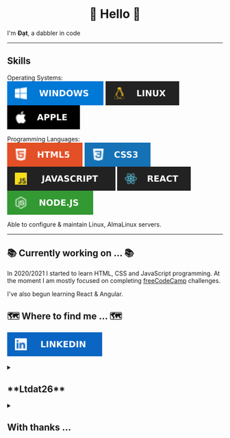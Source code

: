 <h1 align="middle">👋 Hello 👋</h1>

I'm **Đạt**, a dabbler in code

---
## Skills

<p>
Operating Systems: <br/>
<img src="images/windows.svg" style='vertical-align:middle' aria-label="Microsoft Windows">
<img src="images/linux.svg" style='vertical-align:middle' aria-label="Linux">
<img src="images/apple.svg" style='vertical-align:middle' aria-label="Apple macOS">
</p>

<p>
Programming Languages: <br/>
<img src="images/html5.svg" style='vertical-align:middle' aria-label="HTML 5">
<img src="images/css3.svg" style='vertical-align:middle' aria-label="CSS 3">
<img src="images/javascript.svg" style='vertical-align:middle' aria-label="JavaScript">
<img src="images/react.svg" style='vertical-align:middle' aria-label="C++">
<img src="images/nodejs.svg" style='vertical-align:middle' aria-label="C Sharp">
</p>

<p>
Able to configure & maintain Linux, AlmaLinux servers.
</p>

---

## 📚 Currently working on ... 📚

In 2020/2021 I started to learn HTML, CSS and JavaScript programming.
At the moment I am mostly focused on completing [freeCodeCamp](https://www.freecodecamp.org/ltdat26) challenges.

I've also begun learning React & Angular.

## 🗺️ Where to find me ... 🗺️

[![LinkedIn](images/linkedin.svg)]((https://www.linkedin.com/in/ltdat26/)) 


<details><summary><h2>**Ltdat26**</h2></summary>
<p>
It is a acronym for my full name. It's sound like "Ltd" which a shortened form for "Limited liability" very frequently see behind the name of a company. And 26 is my date of birth.
</p>
</details>

<details><summary><h2>With thanks ... </h2></summary>

Mr [Tarasis](https://github.com/tarasis)<br />

The shields are from [Shunsuke Mano](https://github.com/progfay/shields-with-icon)
